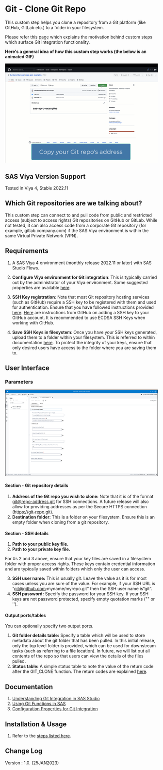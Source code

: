 # Git - Clone Git Repo

This custom step helps you clone a repository from a Git platform (like GitHub, GitLab etc.) to a folder in your filesystem.

Please refer this [page](./Overview%20of%20Git-related%20Custom%20Steps.md) which explains the motivation behind custom steps which surface Git integration functionality.

**Here's a general idea of how this custom step works (the below is an animated GIF)**

![Git - Clone Git Repo](./img/clone-a-git-repo.gif)

## SAS Viya Version Support
Tested in Viya 4, Stable 2022.11

## Which Git repositories are we talking about?

This custom step can connect to and pull code from public and restricted access (subject to access rights) Git repositories on GitHub or GitLab. While not tested, it can also access code from a corporate Git repository (for example, gitlab.company.com) if the SAS Viya environment is within the same Virtual Private Network (VPN).

## Requirements

1. A SAS Viya 4 environment (monthly release 2022.11 or later) with SAS Studio Flows.

2. **Configure Viya environment for Git integration**: This is typically carried out by the administrator of your Viya environment. Some suggested properties are available [here](https://go.documentation.sas.com/doc/en/sasstudiocdc/v_035/webeditorcdc/webeditorag/p1a2vn20wzwkumn1freonkz81mx5.htm).

3. **SSH Key registration**: Note that most Git repository hosting services (such as GitHub) require a SSH key to be registered with them and used for authentication. Ensure that you have followed instructions provided [here](https://go.documentation.sas.com/doc/en/sasstudiocdc/default/webeditorcdc/webeditorug/p0urbfmbb9lkpdn15yzavxdk1lgk.htm). [Here](https://docs.github.com/en/authentication/connecting-to-github-with-ssh/adding-a-new-ssh-key-to-your-github-account) are instructions from GitHub on adding a SSH key to your GitHub account. It is recommended to use ECDSA SSH Keys when working with GitHub.

4. **Save SSH Keys in filesystem**: Once you have your SSH keys generated, upload them to a folder within your filesystem. This is referred to within documentation [here](https://go.documentation.sas.com/doc/en/sasstudiocdc/v_035/webeditorcdc/webeditorug/p0urbfmbb9lkpdn15yzavxdk1lgk.htm).  To protect the integrity of your keys, ensure that only desired users have access to the folder where you are saving them to.

## User Interface

### Parameters
![Parameters](./img/clone-a-git-repo-parameters.gif)

#### Section - Git repository details

1. **Address of the Git repo you wish to clone:**  Note that it is of the format git@repo-address.git for SSH connections. A future release will also allow for providing addresses as per the Secure HTTPS connection (https://git-repo.git).
2. **Destination folder:** This is a folder on your filesystem.  Ensure this is an empty folder when cloning from a git repository.

#### Section - SSH details

1. **Path to your public key file.**
2. **Path to your private key file.**

For #s 2 and 3 above, ensure that your key files are saved in a filesystem folder with proper access rights. These keys contain credential information and are typically saved within folders which only the user can access.

3. **SSH user name:** This is usually git. Leave the value as it is for most cases unless you are sure of the value. For example, if your SSH URL is “git@github.com:myname/myrepo.git” then the SSH user name is“git”.
4. **SSH password:** Specify the password for your SSH key. If your SSH keys are not password protected, specify empty quotation marks ("" or '').

#### Output ports/tables
You can optionally specify two output ports. 
1. **Git folder details table:** Specify a table which will be used to store metadata about the git folder that has been pulled.  In this initial release, only the top level folder is provided, which can be used for downstream tasks (such as referring to a file location).  In future, we will list out all contents of the repo so that users can view the details of the files pulled.
2. **Status table:** A simple status table to note the value of the return code after the GIT_CLONE function. The return codes are explained [here](https://go.documentation.sas.com/doc/en/pgmsascdc/default/lefunctionsref/n10pxql65jtf4sn11m3d6jzcrgcz.htm#n0ycxetz1hi8czn1jo5us0gjpdg3).

## Documentation
1. [Understanding Git Integration in SAS Studio](https://go.documentation.sas.com/doc/en/sasstudiocdc/default/webeditorcdc/webeditorug/p0puc7muifjjycn1uemlm9lj1jkt.htm)
2. [Using Git Functions in SAS](https://go.documentation.sas.com/doc/en/pgmsascdc/default/lefunctionsref/n1mlc3f9w9zh9fn13qswiq6hrta0.htm)
3. [Configuration Properties for Git Integration](https://go.documentation.sas.com/doc/en/sasstudiocdc/default/webeditorcdc/webeditorag/p1a2vn20wzwkumn1freonkz81mx5.htm)

## Installation & Usage
1. Refer to the [steps listed here](https://github.com/sassoftware/sas-studio-custom-steps#getting-started---making-a-custom-step-from-this-repository-available-in-sas-studio).

## Change Log
Version : 1.0.   (25JAN2023)

